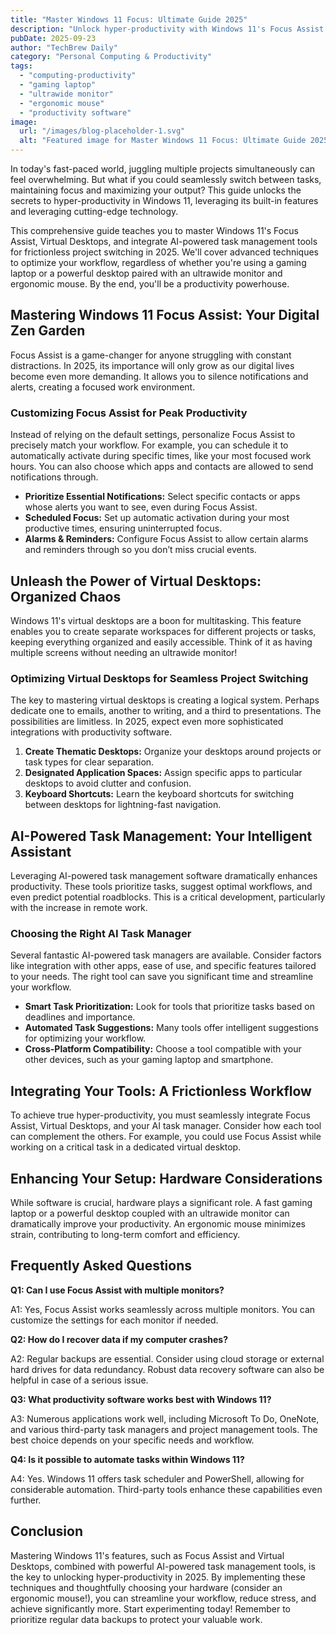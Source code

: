 ```yaml
---
title: "Master Windows 11 Focus: Ultimate Guide 2025"
description: "Unlock hyper-productivity with Windows 11's Focus Assist & virtual desktops.  Boost efficiency with AI task management & seamless project switching. Learn advanced techniques for gaming laptops & ultrawide monitors. Read now!"
pubDate: 2025-09-23
author: "TechBrew Daily"
category: "Personal Computing & Productivity"
tags:
  - "computing-productivity"
  - "gaming laptop"
  - "ultrawide monitor"
  - "ergonomic mouse"
  - "productivity software"
image:
  url: "/images/blog-placeholder-1.svg"
  alt: "Featured image for Master Windows 11 Focus: Ultimate Guide 2025"
---
```


In today's fast-paced world, juggling multiple projects simultaneously can feel overwhelming.  But what if you could seamlessly switch between tasks, maintaining focus and maximizing your output?  This guide unlocks the secrets to hyper-productivity in Windows 11, leveraging its built-in features and leveraging cutting-edge technology.


This comprehensive guide teaches you to master Windows 11's Focus Assist, Virtual Desktops, and integrate AI-powered task management tools for frictionless project switching in 2025.  We'll cover advanced techniques to optimize your workflow, regardless of whether you're using a gaming laptop or a powerful desktop paired with an ultrawide monitor and ergonomic mouse.  By the end, you'll be a productivity powerhouse.


## Mastering Windows 11 Focus Assist: Your Digital Zen Garden

Focus Assist is a game-changer for anyone struggling with constant distractions.  In 2025, its importance will only grow as our digital lives become even more demanding.  It allows you to silence notifications and alerts, creating a focused work environment.

### Customizing Focus Assist for Peak Productivity

Instead of relying on the default settings, personalize Focus Assist to precisely match your workflow.  For example, you can schedule it to automatically activate during specific times, like your most focused work hours.  You can also choose which apps and contacts are allowed to send notifications through.

*   **Prioritize Essential Notifications:**  Select specific contacts or apps whose alerts you want to see, even during Focus Assist.
*   **Scheduled Focus:**  Set up automatic activation during your most productive times, ensuring uninterrupted focus.
*   **Alarms & Reminders:**  Configure Focus Assist to allow certain alarms and reminders through so you don’t miss crucial events.


## Unleash the Power of Virtual Desktops:  Organized Chaos

Windows 11's virtual desktops are a boon for multitasking.  This feature enables you to create separate workspaces for different projects or tasks, keeping everything organized and easily accessible.  Think of it as having multiple screens without needing an ultrawide monitor!

### Optimizing Virtual Desktops for Seamless Project Switching

The key to mastering virtual desktops is creating a logical system.  Perhaps dedicate one to emails, another to writing, and a third to presentations.  The possibilities are limitless.  In 2025, expect even more sophisticated integrations with productivity software.

1.  **Create Thematic Desktops:** Organize your desktops around projects or task types for clear separation.
2.  **Designated Application Spaces:** Assign specific apps to particular desktops to avoid clutter and confusion.
3.  **Keyboard Shortcuts:**  Learn the keyboard shortcuts for switching between desktops for lightning-fast navigation.


## AI-Powered Task Management:  Your Intelligent Assistant

Leveraging AI-powered task management software dramatically enhances productivity.  These tools prioritize tasks, suggest optimal workflows, and even predict potential roadblocks.  This is a critical development, particularly with the increase in remote work.

### Choosing the Right AI Task Manager

Several fantastic AI-powered task managers are available.  Consider factors like integration with other apps, ease of use, and specific features tailored to your needs.  The right tool can save you significant time and streamline your workflow.

*   **Smart Task Prioritization:**  Look for tools that prioritize tasks based on deadlines and importance.
*   **Automated Task Suggestions:**  Many tools offer intelligent suggestions for optimizing your workflow.
*   **Cross-Platform Compatibility:**  Choose a tool compatible with your other devices, such as your gaming laptop and smartphone.


## Integrating Your Tools: A Frictionless Workflow

To achieve true hyper-productivity, you must seamlessly integrate Focus Assist, Virtual Desktops, and your AI task manager.  Consider how each tool can complement the others.  For example, you could use Focus Assist while working on a critical task in a dedicated virtual desktop.


## Enhancing Your Setup: Hardware Considerations

While software is crucial, hardware plays a significant role. A fast gaming laptop or a powerful desktop coupled with an ultrawide monitor can dramatically improve your productivity. An ergonomic mouse minimizes strain, contributing to long-term comfort and efficiency.


## Frequently Asked Questions

**Q1:  Can I use Focus Assist with multiple monitors?**

A1: Yes, Focus Assist works seamlessly across multiple monitors.  You can customize the settings for each monitor if needed.

**Q2:  How do I recover data if my computer crashes?**

A2:  Regular backups are essential.  Consider using cloud storage or external hard drives for data redundancy.  Robust data recovery software can also be helpful in case of a serious issue.

**Q3: What productivity software works best with Windows 11?**

A3:  Numerous applications work well, including Microsoft To Do, OneNote, and various third-party task managers and project management tools.  The best choice depends on your specific needs and workflow.

**Q4:  Is it possible to automate tasks within Windows 11?**

A4: Yes.  Windows 11 offers task scheduler and PowerShell, allowing for considerable automation.  Third-party tools enhance these capabilities even further.


## Conclusion

Mastering Windows 11's features, such as Focus Assist and Virtual Desktops, combined with powerful AI-powered task management tools, is the key to unlocking hyper-productivity in 2025.  By implementing these techniques and thoughtfully choosing your hardware (consider an ergonomic mouse!), you can streamline your workflow, reduce stress, and achieve significantly more.  Start experimenting today! Remember to prioritize regular data backups to protect your valuable work.